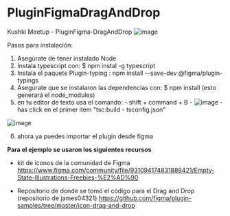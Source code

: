 # PluginFigmaDragAndDrop
Kushki Meetup - PluginFigma-DragAndDrop
![image](https://user-images.githubusercontent.com/2732239/155597526-c03bedcf-d9f2-43b5-a1af-c586e382b7a3.png)

Pasos para instalación:
   1. Asegúrate de tener instalado Node
   2. Instala typescript con: $ npm instal -g typescript  
   3. Instala el paquete Plugin-typing :  npm install --save-dev @figma/plugin-typings 
   4. Asegúrate que se instalaron las dependencias con: $ npm install (esto generará el node_modules)
   5. en tu editor de texto usa el comando: 
     - shift + command + B 
     - 
   ![image](https://user-images.githubusercontent.com/2732239/155594086-12dc97d4-825a-43cb-95e6-aaecb870e274.png)
     - has click en el primer item  "tsc:build - tsconfig.json"
     
   ![image](https://user-images.githubusercontent.com/2732239/155594367-7d08ba27-ae97-45d4-b94a-b9d3b5010bdf.png)
   
   6. ahora ya puedes importar el plugin desde figma


**Para el ejemplo se usaron los siguientes recursos**

- kit de íconos de la comunidad de Figma
https://www.figma.com/community/file/931094174831888421/Empty-State-Illustrations-Freebies-%E2%AD%90

- Repositorio de donde se tomó el código para el Drag and Drop (repositorio de james04321)
https://github.com/figma/plugin-samples/tree/master/icon-drag-and-drop

